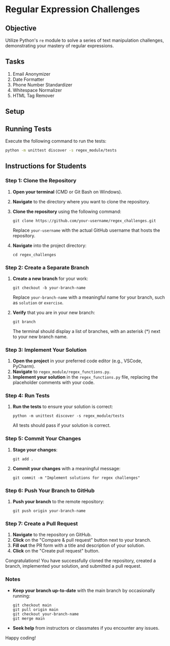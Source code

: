 # Regular Expression Challenges

## Objective
Utilize Python's `re` module to solve a series of text manipulation challenges, demonstrating your mastery of regular expressions.

## Tasks
1. Email Anonymizer
2. Date Formatter
3. Phone Number Standardizer
4. Whitespace Normalizer
5. HTML Tag Remover

## Setup

## Running Tests
Execute the following command to run the tests:
```sh
python -m unittest discover -s regex_module/tests
```

## Instructions for Students

### Step 1: Clone the Repository
1. **Open your terminal** (CMD or Git Bash on Windows).
2. **Navigate** to the directory where you want to clone the repository.
3. **Clone the repository** using the following command:
   ```
   git clone https://github.com/your-username/regex_challenges.git
   ```
   Replace `your-username` with the actual GitHub username that hosts the repository.

4. **Navigate** into the project directory:
   ```
   cd regex_challenges
   ```

### Step 2: Create a Separate Branch
1. **Create a new branch** for your work:
   ```
   git checkout -b your-branch-name
   ```
   Replace `your-branch-name` with a meaningful name for your branch, such as `solution` or `exercise`.

2. **Verify** that you are in your new branch:
   ```
   git branch
   ```
   The terminal should display a list of branches, with an asterisk (*) next to your new branch name.

### Step 3: Implement Your Solution
1. **Open the project** in your preferred code editor (e.g., VSCode, PyCharm).
2. **Navigate** to `regex_module/regex_functions.py`.
3. **Implement your solution** in the `regex_functions.py` file, replacing the placeholder comments with your code.

### Step 4: Run Tests
1. **Run the tests** to ensure your solution is correct:
   ```
   python -m unittest discover -s regex_module/tests
   ```
   All tests should pass if your solution is correct.

### Step 5: Commit Your Changes
1. **Stage your changes**:
   ```
   git add .
   ```
2. **Commit your changes** with a meaningful message:
   ```
   git commit -m "Implement solutions for regex challenges"
   ```

### Step 6: Push Your Branch to GitHub
1. **Push your branch** to the remote repository:
   ```
   git push origin your-branch-name
   ```

### Step 7: Create a Pull Request
1. **Navigate** to the repository on GitHub.
2. **Click** on the "Compare & pull request" button next to your branch.
3. **Fill out** the PR form with a title and description of your solution.
4. **Click** on the "Create pull request" button.

Congratulations! You have successfully cloned the repository, created a branch, implemented your solution, and submitted a pull request.

### Notes
- **Keep your branch up-to-date** with the main branch by occasionally running:
  ```
  git checkout main
  git pull origin main
  git checkout your-branch-name
  git merge main
  ```
- **Seek help** from instructors or classmates if you encounter any issues.

Happy coding!

